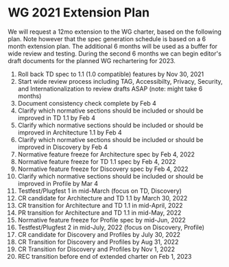 # WG 2021 Extension Plan
We will request a 12mo extension to the WG charter, based on the following plan.
Note however that the spec generation schedule is based on a 6 month extension plan.
The additional 6 months will be used as a buffer for wide review and testing.
During the second 6 months we can begin editor's draft documents for the planned WG rechartering for 2023.

1. Roll back TD spec to 1.1 (1.0 compatible) features by Nov 30, 2021
2. Start wide review process including TAG, Accessibilty, Privacy, Security, and Internationalization to review drafts ASAP (note: might take 6 months)
3. Document consistency check complete by Feb 4
4. Clarify which normative sections should be included or should be improved in TD 1.1 by Feb 4
5. Clarify which normative sections should be included or should be improved in Architecture 1.1 by Feb 4
6. Clarify which normative sections should be included or should be improved in Discovery by Feb 4
7. Normative feature freeze for Architecture spec by Feb 4, 2022
8. Normative feature freeze for TD 1.1 spec by Feb 4, 2022
9. Normative feature freeze for Discovery spec by Feb 4, 2022
10. Clarify which normative sections should be included or should be improved in Profile by Mar 4
11. Testfest/Plugfest 1 in mid-March (focus on TD, Discovery)
12. CR candidate for Architecture and TD 1.1 by March 30, 2022
13. CR transition for Architecture and TD 1.1 in mid-April, 2022
14. PR transition for Architecture and TD 1.1 in mid-May, 2022
15. Normative feature freeze for Profile spec by mid-Jun, 2022
16. Testfest/Plugfest 2 in mid-July, 2022 (focus on Discovery, Profile)
17. CR candidate for Discovery and Profiles by July 30, 2022
18. CR Transition for Discovery and Profiles by Aug 31, 2022
19. CR Transition for Discovery and Profiles by Nov 1, 2022
20. REC transition before end of extended charter on Feb 1, 2023
